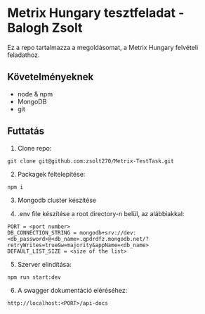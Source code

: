 # Metrix Hungary tesztfeladat - Balogh Zsolt

Ez a repo tartalmazza a megoldásomat, a Metrix Hungary felvételi feladathoz.

## Követelményeknek

- node & npm
- MongoDB
- git

## Futtatás

1. Clone repo:

```
git clone git@github.com:zsolt270/Metrix-TestTask.git
```

2. Packagek feltelepítése:

```
npm i
```

3. Mongodb cluster készítése

4. .env file készítése a root directory-n belül, az alábbiakkal:

```
PORT = <port number>
DB_CONNECTION_STRING = mongodb+srv://dev:<db_password>@<db_name>.qpdrdfz.mongodb.net/?retryWrites=true&w=majority&appName=<db_name>
DEFAULT_LIST_SIZE = <size of the list>
```

5. Szerver elindítása:

```
npm run start:dev
```

6. A swagger dokumentáció eléréséhez:

```
http://localhost:<PORT>/api-docs
```
